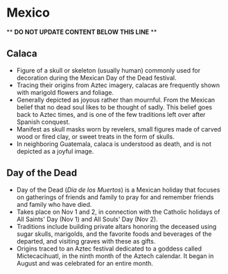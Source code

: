 Mexico
======

** **DO NOT UPDATE CONTENT BELOW THIS LINE** **

Calaca
------

* Figure of a skull or skeleton (usually human) commonly used for decoration during the Mexican Day of the Dead festival.
* Tracing their origins from Aztec imagery, calacas are frequently shown with marigold flowers and foliage.
* Generally depicted as joyous rather than mournful. From the Mexican belief that no dead soul likes to be thought of sadly. This belief goes back to Aztec times, and is one of the few traditions left over after Spanish conquest.
* Manifest as skull masks worn by revelers, small figures made of carved wood or fired clay, or sweet treats in the form of skulls.
* In neighboring Guatemala, calaca is understood as death, and is not depicted as a joyful image.

Day of the Dead
---------------

* Day of the Dead (_Día de los Muertos_) is a Mexican holiday that focuses on gatherings of friends and family to pray for and remember friends and family who have died.
* Takes place on Nov 1 and 2, in connection with the Catholic holidays of All Saints' Day (Nov 1) and All Souls' Day (Nov 2).
* Traditions include building private altars honoring the deceased using sugar skulls, marigolds, and the favorite foods and beverages of the departed, and visiting graves with these as gifts.
* Origins traced to an Aztec festival dedicated to a goddess called Mictecacihuatl, in the ninth month of the Aztech calendar. It began in August and was celebrated for an entire month.


